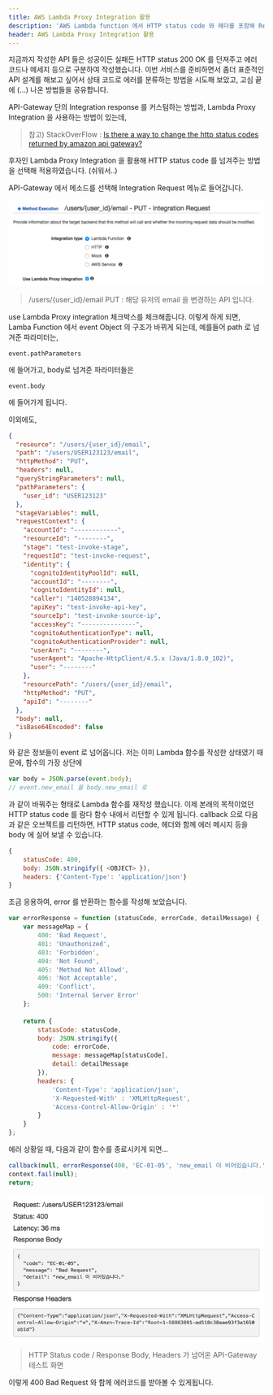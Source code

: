 ```yaml
---
title: AWS Lambda Proxy Integration 활용
description: 'AWS Lambda function 에서 HTTP status code 와 헤더를 포함해 Response 하기'
header: AWS Lambda Proxy Integration 활용
---
```


지금까지 작성한 API 들은 성공이든 실패든 HTTP status 200 OK 를 던져주고 에러 코드나 메세지 등으로 구분하여 작성했습니다. 이번 서비스를 준비하면서 좀더 표준적인 API 설계를 해보고 싶어서 상태 코드로 에러를 분류하는 방법을 시도해 보았고, 고심 끝에 (…) 나온 방법들을 공유합니다.

API-Gateway 단의 Integration response 를 커스텀하는 방법과, Lambda Proxy Integration 을 사용하는 방법이 있는데,

> 참고) StackOverFlow : [Is there a way to change the http status codes returned by amazon api gateway?](http://stackoverflow.com/questions/31329495/is-there-a-way-to-change-the-http-status-codes-returned-by-amazon-api-gateway)

후자인 Lambda Proxy Integration 을 활용해 HTTP status code 를 넘겨주는 방법을 선택해 적용하였습니다. (쉬워서..)

API-Gateway 에서 메소드를 선택해 Integration Request 메뉴로 들어갑니다.

![integration_request_api_gateway](/img/integration_request_api_gateway.png)
> /users/{user_id}/email PUT : 해당 유저의 email 을 변경하는 API 입니다.

use Lambda Proxy integration 체크박스를 체크해줍니다. 이렇게 하게 되면, Lamba Function 에서 event Object 의 구조가 바뀌게 되는데, 예를들어 path 로 넘겨준 파라미터는,

```
event.pathParameters
```
에 들어가고, body로 넘겨준 파라미터들은

```
event.body
```

에 들어가게 됩니다.

이외에도,

```json
{
  "resource": "/users/{user_id}/email",
  "path": "/users/USER123123/email",
  "httpMethod": "PUT",
  "headers": null,
  "queryStringParameters": null,
  "pathParameters": {
    "user_id": "USER123123"
  },
  "stageVariables": null,
  "requestContext": {
    "accountId": "------------",
    "resourceId": "--------",
    "stage": "test-invoke-stage",
    "requestId": "test-invoke-request",
    "identity": {
      "cognitoIdentityPoolId": null,
      "accountId": "--------",
      "cognitoIdentityId": null,
      "caller": "140528894134",
      "apiKey": "test-invoke-api-key",
      "sourceIp": "test-invoke-source-ip",
      "accessKey": "---------------",
      "cognitoAuthenticationType": null,
      "cognitoAuthenticationProvider": null,
      "userArn": "--------",
      "userAgent": "Apache-HttpClient/4.5.x (Java/1.8.0_102)",
      "user": "--------"
    },
    "resourcePath": "/users/{user_id}/email",
    "httpMethod": "PUT",
    "apiId": "--------"
  },
  "body": null,
  "isBase64Encoded": false
}
```

와 같은 정보들이 event 로 넘어옵니다. 저는 이미 Lambda 함수를 작성한 상태였기 때문에, 함수의 가장 상단에

```js
var body = JSON.parse(event.body);
// event.new_email 을 body.new_email 로
```

과 같이 바꿔주는 형태로 Lambda 함수를 재작성 했습니다.
이제 본래의 목적이었던 HTTP status code 를 람다 함수 내에서 리턴할 수 있게 됩니다. callback 으로 다음과 같은 오브젝트를 리턴하면, HTTP status code, 헤더와 함께 에러 메시지 등을 body 에 실어 보낼 수 있습니다.

```js
{
    statusCode: 400,
    body: JSON.stringify({ <OBJECT> }),
    headers: {'Content-Type': 'application/json'}
}
```

조금 응용하여, error 를 반환하는 함수를 작성해 보았습니다.

```js
var errorResponse = function (statusCode, errorCode, detailMessage) {
    var messageMap = {
        400: 'Bad Request',
        401: 'Unauthonized',
        403: 'Forbidden',
        404: 'Not Found',
        405: 'Method Not Allowd',
        406: 'Not Acceptable',
        409: 'Conflict',
        500: 'Internal Server Error'
    };

    return {
        statusCode: statusCode,
        body: JSON.stringify({
            code: errorCode,
            message: messageMap[statusCode],
            detail: detailMessage
        }),
        headers: {
            'Content-Type': 'application/json',
            'X-Requested-With' : 'XMLHttpRequest',
            'Access-Control-Allow-Origin' : '*'
        }
    }
};
```
에러 상황일 때, 다음과 같이 함수를 종료시키게 되면…

```js
callback(null, errorResponse(400, 'EC-01-05', 'new_email 이 비어있습니다.'));
context.fail(null);
return;
```

![api-gateway-headers](/img/api_gateway_headers.png)
> HTTP Status code / Response Body, Headers 가 넘어온 API-Gateway 테스트 화면

이렇게 400 Bad Request 와 함께 에러코드를 받아볼 수 있게됩니다.
